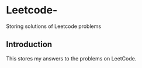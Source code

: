 # Leetcode-
Storing solutions of Leetcode problems

## Introduction
This stores my answers to the problems on LeetCode.
